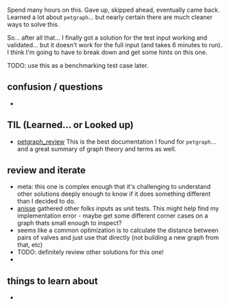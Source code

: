 Spend many hours on this. Gave up, skipped ahead, eventually came back. Learned a lot about `petgraph`... but nearly certain there are much cleaner ways to solve this. 

So... after all that... I finally got a solution for the test input working and validated... but it doesn't work for the full input (and takes 6 minutes to run). I think I'm going to have to break down and get some hints on this one. 

TODO: use this as a benchmarking test case later. 

## confusion / questions
* 

## TIL (Learned... or Looked up)
* [petgraph_review](https://timothy.hobbs.cz/rust-play/petgraph_review.html) This is the best documentation I found for `petgraph`... and a great summary of graph theory and terms as well. 

## review and iterate
* meta: this one is complex enough that it's challenging to understand other solutions deeply enough to know if it does something different than I decided to do. 
* [anisse](https://github.com/anisse) gathered other folks inputs as unit tests. This might help find my implementation error - maybe get some different corner cases on a graph thats small enough to inspect? 
* seems like a common optimization is to calculate the distance between pairs of valves and just use that directly (not building a new graph from that, etc)
* TODO: definitely review other solutions for this one!
* 

## things to learn about
* 

